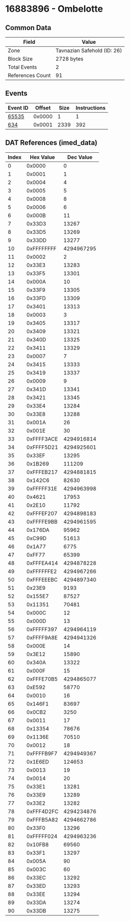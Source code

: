 # 16883896 - Ombelotte

## Common Data

| Field            | Value                       |
|------------------|-----------------------------|
| Zone             | Tavnazian Safehold (ID: 26) |
| Block Size       | 2728 bytes                  |
| Total Events     | 2                           |
| References Count | 91                          |

## Events

| Event ID            | Offset   |   Size |   Instructions |
|---------------------|----------|--------|----------------|
| [65535](./65535.md) | 0x0000   |      1 |              1 |
| [634](./634.md)     | 0x0001   |   2339 |            392 |

## DAT References (imed_data)

|   Index | Hex Value   |   Dec Value |
|---------|-------------|-------------|
|       0 | 0x0000      |           0 |
|       1 | 0x0001      |           1 |
|       2 | 0x0004      |           4 |
|       3 | 0x0005      |           5 |
|       4 | 0x0008      |           8 |
|       5 | 0x0006      |           6 |
|       6 | 0x000B      |          11 |
|       7 | 0x33D3      |       13267 |
|       8 | 0x33D5      |       13269 |
|       9 | 0x33DD      |       13277 |
|      10 | 0xFFFFFFFF  |  4294967295 |
|      11 | 0x0002      |           2 |
|      12 | 0x33E3      |       13283 |
|      13 | 0x33F5      |       13301 |
|      14 | 0x000A      |          10 |
|      15 | 0x33F9      |       13305 |
|      16 | 0x33FD      |       13309 |
|      17 | 0x3401      |       13313 |
|      18 | 0x0003      |           3 |
|      19 | 0x3405      |       13317 |
|      20 | 0x3409      |       13321 |
|      21 | 0x340D      |       13325 |
|      22 | 0x3411      |       13329 |
|      23 | 0x0007      |           7 |
|      24 | 0x3415      |       13333 |
|      25 | 0x3419      |       13337 |
|      26 | 0x0009      |           9 |
|      27 | 0x341D      |       13341 |
|      28 | 0x3421      |       13345 |
|      29 | 0x33E4      |       13284 |
|      30 | 0x33E8      |       13288 |
|      31 | 0x001A      |          26 |
|      32 | 0x001E      |          30 |
|      33 | 0xFFFF3ACE  |  4294916814 |
|      34 | 0xFFFF5D21  |  4294925601 |
|      35 | 0x33EF      |       13295 |
|      36 | 0x1B269     |      111209 |
|      37 | 0xFFFEB217  |  4294881815 |
|      38 | 0x142C6     |       82630 |
|      39 | 0xFFFFF31E  |  4294963998 |
|      40 | 0x4621      |       17953 |
|      41 | 0x2E10      |       11792 |
|      42 | 0xFFFEF207  |  4294898183 |
|      43 | 0xFFFFE9BB  |  4294961595 |
|      44 | 0x176DA     |       95962 |
|      45 | 0xC99D      |       51613 |
|      46 | 0x1A77      |        6775 |
|      47 | 0xFF77      |       65399 |
|      48 | 0xFFFEA414  |  4294878228 |
|      49 | 0xFFFFFFE2  |  4294967266 |
|      50 | 0xFFFEEEBC  |  4294897340 |
|      51 | 0x23E9      |        9193 |
|      52 | 0x155E7     |       87527 |
|      53 | 0x11351     |       70481 |
|      54 | 0x000C      |          12 |
|      55 | 0x000D      |          13 |
|      56 | 0xFFFFF397  |  4294964119 |
|      57 | 0xFFFF9A8E  |  4294941326 |
|      58 | 0x000E      |          14 |
|      59 | 0x3E12      |       15890 |
|      60 | 0x340A      |       13322 |
|      61 | 0x000F      |          15 |
|      62 | 0xFFFE70B5  |  4294865077 |
|      63 | 0xE592      |       58770 |
|      64 | 0x0010      |          16 |
|      65 | 0x146F1     |       83697 |
|      66 | 0x0CB2      |        3250 |
|      67 | 0x0011      |          17 |
|      68 | 0x13354     |       78676 |
|      69 | 0x1136E     |       70510 |
|      70 | 0x0012      |          18 |
|      71 | 0xFFFFB9F7  |  4294949367 |
|      72 | 0x1E6ED     |      124653 |
|      73 | 0x0013      |          19 |
|      74 | 0x0014      |          20 |
|      75 | 0x33E1      |       13281 |
|      76 | 0x33E9      |       13289 |
|      77 | 0x33E2      |       13282 |
|      78 | 0xFFF4D2FC  |  4294234876 |
|      79 | 0xFFFB5A82  |  4294662786 |
|      80 | 0x33F0      |       13296 |
|      81 | 0xFFFFF024  |  4294963236 |
|      82 | 0x10FB8     |       69560 |
|      83 | 0x33F1      |       13297 |
|      84 | 0x005A      |          90 |
|      85 | 0x003C      |          60 |
|      86 | 0x33EC      |       13292 |
|      87 | 0x33ED      |       13293 |
|      88 | 0x33EE      |       13294 |
|      89 | 0x33DA      |       13274 |
|      90 | 0x33DB      |       13275 |
